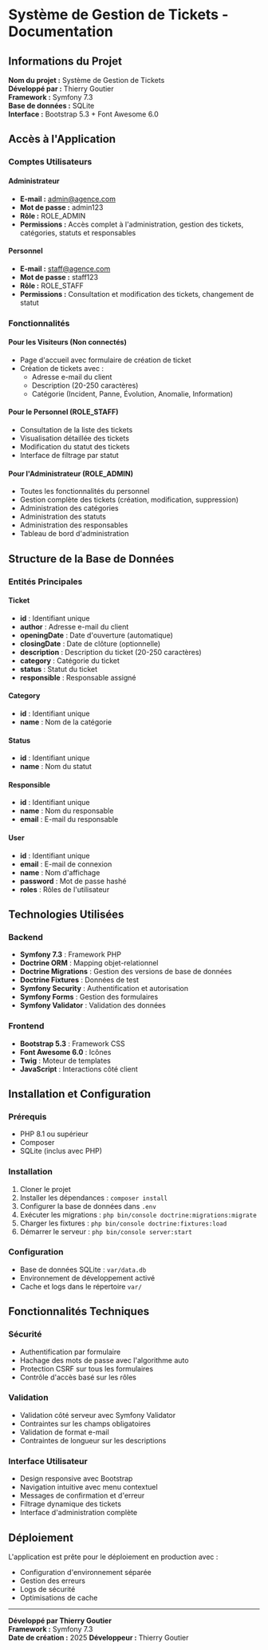 # Système de Gestion de Tickets - Documentation

## Informations du Projet

**Nom du projet :** Système de Gestion de Tickets  
**Développé par :** Thierry Goutier  
**Framework :** Symfony 7.3  
**Base de données :** SQLite  
**Interface :** Bootstrap 5.3 + Font Awesome 6.0  

## Accès à l'Application

### Comptes Utilisateurs

#### Administrateur
- **E-mail :** admin@agence.com
- **Mot de passe :** admin123
- **Rôle :** ROLE_ADMIN
- **Permissions :** Accès complet à l'administration, gestion des tickets, catégories, statuts et responsables

#### Personnel
- **E-mail :** staff@agence.com
- **Mot de passe :** staff123
- **Rôle :** ROLE_STAFF
- **Permissions :** Consultation et modification des tickets, changement de statut

### Fonctionnalités

#### Pour les Visiteurs (Non connectés)
- Page d'accueil avec formulaire de création de ticket
- Création de tickets avec :
  - Adresse e-mail du client
  - Description (20-250 caractères)
  - Catégorie (Incident, Panne, Évolution, Anomalie, Information)

#### Pour le Personnel (ROLE_STAFF)
- Consultation de la liste des tickets
- Visualisation détaillée des tickets
- Modification du statut des tickets
- Interface de filtrage par statut

#### Pour l'Administrateur (ROLE_ADMIN)
- Toutes les fonctionnalités du personnel
- Gestion complète des tickets (création, modification, suppression)
- Administration des catégories
- Administration des statuts
- Administration des responsables
- Tableau de bord d'administration

## Structure de la Base de Données

### Entités Principales

#### Ticket
- **id** : Identifiant unique
- **author** : Adresse e-mail du client
- **openingDate** : Date d'ouverture (automatique)
- **closingDate** : Date de clôture (optionnelle)
- **description** : Description du ticket (20-250 caractères)
- **category** : Catégorie du ticket
- **status** : Statut du ticket
- **responsible** : Responsable assigné

#### Category
- **id** : Identifiant unique
- **name** : Nom de la catégorie

#### Status
- **id** : Identifiant unique
- **name** : Nom du statut

#### Responsible
- **id** : Identifiant unique
- **name** : Nom du responsable
- **email** : E-mail du responsable

#### User
- **id** : Identifiant unique
- **email** : E-mail de connexion
- **name** : Nom d'affichage
- **password** : Mot de passe hashé
- **roles** : Rôles de l'utilisateur

## Technologies Utilisées

### Backend
- **Symfony 7.3** : Framework PHP
- **Doctrine ORM** : Mapping objet-relationnel
- **Doctrine Migrations** : Gestion des versions de base de données
- **Doctrine Fixtures** : Données de test
- **Symfony Security** : Authentification et autorisation
- **Symfony Forms** : Gestion des formulaires
- **Symfony Validator** : Validation des données

### Frontend
- **Bootstrap 5.3** : Framework CSS
- **Font Awesome 6.0** : Icônes
- **Twig** : Moteur de templates
- **JavaScript** : Interactions côté client

## Installation et Configuration

### Prérequis
- PHP 8.1 ou supérieur
- Composer
- SQLite (inclus avec PHP)

### Installation
1. Cloner le projet
2. Installer les dépendances : `composer install`
3. Configurer la base de données dans `.env`
4. Exécuter les migrations : `php bin/console doctrine:migrations:migrate`
5. Charger les fixtures : `php bin/console doctrine:fixtures:load`
6. Démarrer le serveur : `php bin/console server:start`

### Configuration
- Base de données SQLite : `var/data.db`
- Environnement de développement activé
- Cache et logs dans le répertoire `var/`

## Fonctionnalités Techniques

### Sécurité
- Authentification par formulaire
- Hachage des mots de passe avec l'algorithme auto
- Protection CSRF sur tous les formulaires
- Contrôle d'accès basé sur les rôles

### Validation
- Validation côté serveur avec Symfony Validator
- Contraintes sur les champs obligatoires
- Validation de format e-mail
- Contraintes de longueur sur les descriptions

### Interface Utilisateur
- Design responsive avec Bootstrap
- Navigation intuitive avec menu contextuel
- Messages de confirmation et d'erreur
- Filtrage dynamique des tickets
- Interface d'administration complète

## Déploiement

L'application est prête pour le déploiement en production avec :
- Configuration d'environnement séparée
- Gestion des erreurs
- Logs de sécurité
- Optimisations de cache

---

**Développé par Thierry Goutier**  
**Framework :** Symfony 7.3  
**Date de création :** 2025
**Développeur :** Thierry Goutier
